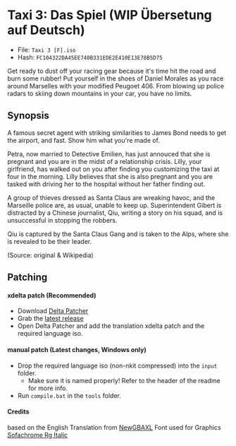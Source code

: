 # Taxi 3: Das Spiel (WIP Übersetung auf Deutsch)
- File: `Taxi 3 [F].iso`
- Hash: `FC104322DA45EE740B331EDE2E410E13E78B5D75`

Get ready to dust off your racing gear because it's time hit the road and burn some rubber! Put yourself in the shoes of Daniel Morales as you race around Marselles with your modified Peugoet 406. From blowing up police radars to skiing down mountains in your car, you have no limits.

## Synopsis

A famous secret agent with striking similarities to James Bond needs to get the airport, and fast. Show him what you're made of.

Petra, now married to Detective Emilien, has just annouced that she is pregnant and you are in the midst of a relationship crisis. Lilly, your girlfriend, has walked out on you after finding you customizing the taxi at four in the morning. Lilly believes that she is also pregnant and you are tasked with driving her to the hospital without her father finding out.

A group of thieves dressed as Santa Claus are wreaking havoc, and the Marseille police are, as usual, unable to keep up. Superintendent Gibert is distracted by a Chinese journalist, Qiu, writing a story on his squad, and is unsuccessful in stopping the robbers.

Qiu is captured by the Santa Claus Gang and is taken to the Alps, where she is revealed to be their leader.

(Source: original & Wikipedia)

## Patching
#### xdelta patch (Recommended)
- Download [Delta Patcher](https://www.romhacking.net/utilities/704/)
- Grab the [latest release](https://github.com/dar2q/taxi-3-german/releases/latest/)
- Open Delta Patcher and add the translation xdelta patch and the required language iso.
#### manual patch (Latest changes, Windows only)
- Drop the required language iso (non-nkit compressed) into the `input` folder.
    - Make sure it is named properly! Refer to the header of the readme for more info.
- Run `compile.bat` in the `tools` folder.

#### Credits ####
based on the English Translation from [NewGBAXL](https://github.com/DOL-Translations/taxi-3/)
Font used for Graphics [Sofachrome Rg Italic](https://www.dafont.com/sofachrome.font)
